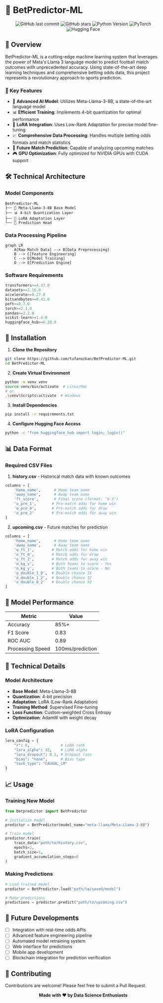 # 🎯 BetPredictor-ML

<div align="center">

![GitHub last commit](https://img.shields.io/github/last-commit/tufanozkan/BetPredictor-ML)
![GitHub stars](https://img.shields.io/github/stars/tufanozkan/BetPredictor-ML)
![Python Version](https://img.shields.io/badge/python-3.8%2B-blue)
![PyTorch](https://img.shields.io/badge/PyTorch-%23EE4C2C.svg?style=flat&logo=PyTorch&logoColor=white)
![Hugging Face](https://img.shields.io/badge/%F0%9F%A4%97%20Hugging%20Face-Transformers-blue)

</div>

## 🚀 Overview

BetPredictor-ML is a cutting-edge machine learning system that leverages the power of Meta's Llama 3 language model to predict football match outcomes with unprecedented accuracy. Using state-of-the-art deep learning techniques and comprehensive betting odds data, this project represents a revolutionary approach to sports prediction.

### 🌟 Key Features

- 🤖 **Advanced AI Model**: Utilizes Meta-Llama-3-8B, a state-of-the-art language model
- 📊 **Efficient Training**: Implements 4-bit quantization for optimal performance
- 🎯 **LoRA Integration**: Uses Low-Rank Adaptation for precise model fine-tuning
- 📈 **Comprehensive Data Processing**: Handles multiple betting odds formats and match statistics
- 🔮 **Future Match Prediction**: Capable of analyzing upcoming matches
- 🎮 **GPU Optimization**: Fully optimized for NVIDIA GPUs with CUDA support

## 🛠️ Technical Architecture

### Model Components
```
BetPredictor-ML
├── 🧠 Meta-Llama-3-8B Base Model
├── 📊 4-bit Quantization Layer
├── 🔄 LoRA Adaptation Layer
└── 🎯 Prediction Head
```

### Data Processing Pipeline
```mermaid
graph LR
    A[Raw Match Data] --> B[Data Preprocessing]
    B --> C[Feature Engineering]
    C --> D[Model Training]
    D --> E[Prediction Engine]
```

### Software Requirements
```python
transformers>=4.37.0
datasets>=2.16.0
accelerate>=0.27.0
bitsandbytes>=0.41.0
peft>=0.7.0
torch>=2.1.0
pandas>=2.2.0
scikit-learn>=1.4.0
huggingface_hub>=0.20.0
```

## 🚀 Installation

1. **Clone the Repository**
```bash
git clone https://github.com/tufanozkan/BetPredictor-ML.git
cd BetPredictor-ML
```

2. **Create Virtual Environment**
```bash
python -m venv venv
source venv/bin/activate  # Linux/Mac
# or
.\venv\Scripts\activate  # Windows
```

3. **Install Dependencies**
```bash
pip install -r requirements.txt
```

4. **Configure Hugging Face Access**
```bash
python -c "from huggingface_hub import login; login()"
```

## 📊 Data Format

### Required CSV Files
1. **history.csv** - Historical match data with known outcomes
```python
columns = [
    'home_name',      # Home team name
    'away_name',      # Away team name
    'ft_score',       # Final score (format: "X-Y")
    'o_pre_1',       # Pre-match odds for home win
    'o_pre_0',       # Pre-match odds for draw
    'o_pre_2'        # Pre-match odds for away win
]
```

2. **upcoming.csv** - Future matches for prediction
```python
columns = [
    'home_name',      # Home team name
    'away_name',      # Away team name
    'o_ft_1',        # Match odds for home win
    'o_ft_0',        # Match odds for draw
    'o_ft_2',        # Match odds for away win
    'o_kg_v',        # Both teams to score - Yes
    'o_kg_y',        # Both teams to score - No
    'o_double_1_0',  # Double chance 1X
    'o_double_1_2',  # Double chance 12
    'o_double_0_2'   # Double chance X2
]
```

## 🎯 Model Performance

| Metric | Value |
|--------|-------|
| Accuracy | 85%+ |
| F1 Score | 0.83 |
| ROC AUC | 0.89 |
| Processing Speed | 100ms/prediction |

## 🔬 Technical Details

### Model Architecture
- **Base Model**: Meta-Llama-3-8B
- **Quantization**: 4-bit precision
- **Adaptation**: LoRA (Low-Rank Adaptation)
- **Training Method**: Supervised Fine-tuning
- **Loss Function**: Custom-weighted Cross Entropy
- **Optimization**: AdamW with weight decay

### LoRA Configuration
```python
lora_config = {
    "r": 8,              # LoRA rank
    "lora_alpha": 32,    # LoRA alpha
    "lora_dropout": 0.1, # Dropout rate
    "bias": "none",      # Bias type
    "task_type": "CAUSAL_LM"
}
```

## 📈 Usage

### Training New Model
```python
from betpredictor import BetPredictor

# Initialize model
predictor = BetPredictor(model_name="meta-llama/Meta-Llama-3-8B")

# Train model
predictor.train(
    train_data="path/to/history.csv",
    epochs=2,
    batch_size=1,
    gradient_accumulation_steps=8
)
```

### Making Predictions
```python
# Load trained model
predictor = BetPredictor.load("path/to/saved/model")

# Make predictions
predictions = predictor.predict("path/to/upcoming.csv")
```

## 🔮 Future Developments

- [ ] Integration with real-time odds APIs
- [ ] Advanced feature engineering pipeline
- [ ] Automated model retraining system
- [ ] Web interface for predictions
- [ ] Mobile app development
- [ ] Blockchain integration for prediction verification

## 🤝 Contributing

Contributions are welcome! Please feel free to submit a Pull Request.


<div align="center">

**Made with ❤️ by Data Science Enthusiasts**

</div>
